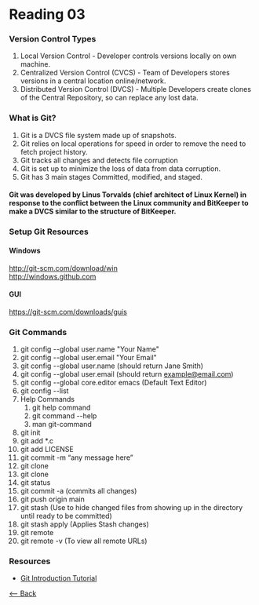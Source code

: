 # Reading 03

### Version Control Types
1. Local Version Control - Developer controls versions locally on own machine.
1. Centralized Version Control (CVCS) - Team of Developers stores versions in a central location online/network.
1. Distributed Version Control (DVCS) - Multiple Developers create clones of the Central Repository, so can replace any lost data.

### What is Git?
1. Git is a DVCS file system made up of snapshots.
1. Git relies on local operations for speed in order to remove the need to fetch project history.
1. Git tracks all changes and detects file corruption
1. Git is set up to minimize the loss of data from data corruption.
1. Git has 3 main stages Committed, modified, and staged.

#### Git was developed by Linus Torvalds (chief architect of Linux Kernel) in response to the conflict between the Linux community and BitKeeper to make a DVCS similar to the structure of BitKeeper.

### Setup Git Resources
#### Windows
http://git-scm.com/download/win  
http://windows.github.com  
#### GUI
https://git-scm.com/downloads/guis

### Git Commands
1. git config --global user.name "Your Name"
1. git config --global user.email "Your Email"
1. git config --global user.name (should return Jane Smith)
1. git config --global user.email (should return example@email.com)
1. git config --global core.editor emacs (Default Text Editor)
1. git config --list
1. Help Commands
   1. git help command
   1. git command --help
   1. man git-command
1. git init
1. git add *.c
1. git add LICENSE
1. git commit -m “any message here”
1. git clone <Web Path>
1. git clone <Web Path> <Directory Path>
1. git status
1. git commit -a (commits all changes)
1. git push origin main
1. git stash (Use to hide changed files from showing up in the directory until ready to be committed)
1. git stash apply (Applies Stash changes)
1. git remote
1. git remote -v (To view all remote URLs)

### Resources
* [Git Introduction Tutorial](https://blog.udemy.com/git-tutorial-a-comprehensive-guide/)
  
[<-- Back](README.md)
